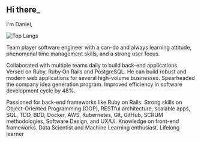 ## Hi there_
I'm Daniel,

![Top Langs](https://github-readme-stats.vercel.app/api/top-langs/?username=danielmoralesp)

<!-- [![Daniel's GitHub stats](https://github-readme-stats.vercel.app/api?username=danielmoralesp)](https://github.com/danielmoralesp/github-readme-stats) -->

Team player software engineer with a can-do and always learning attitude, phenomenal time management skills, and a strong user focus.

Collaborated with multiple teams daily to build back-end applications. Versed on Ruby, Ruby On Rails and PostgreSQL. He can build robust and modern web applications for several high-volume businesses. Spearheaded the company idea generation program. Improved efficiency in software development cycle by 48%.

Passioned for back-end frameworks like Ruby on Rails. Strong skills on Object-Oriented Programming (OOP), RESTful architecture, scalable apps, SQL, TDD, BDD, Docker, AWS, Kubernetes, Git, GitHub, SCRUM methodologies, Software Design, and UX/UI. Knowledge on front-end frameworks. Data Scientist and Machine Learning enthusiast. Lifelong learner
